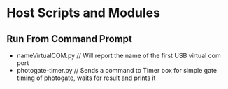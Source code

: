 # Host Scripts and Modules

## Run From Command Prompt

* nameVirtualCOM.py // Will report the name of the first USB virtual com port
* photogate-timer.py // Sends a command to Timer box for simple gate timing of photogate, waits for result and prints it
